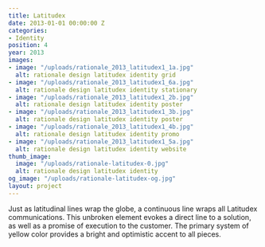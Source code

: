 ```yaml
---
title: Latitudex
date: 2013-01-01 00:00:00 Z
categories:
- Identity
position: 4
year: 2013
images:
- image: "/uploads/rationale_2013_latitudex1_1a.jpg"
  alt: rationale design latitudex identity grid
- image: "/uploads/rationale_2013_latitudex1_6a.jpg"
  alt: rationale design latitudex identity stationary
- image: "/uploads/rationale_2013_latitudex1_2b.jpg"
  alt: rationale design latitudex identity poster
- image: "/uploads/rationale_2013_latitudex1_3b.jpg"
  alt: rationale design latitudex identity poster
- image: "/uploads/rationale_2013_latitudex1_4b.jpg"
  alt: rationale design latitudex identity promo
- image: "/uploads/rationale_2013_latitudex1_5a.jpg"
  alt: rationale design latitudex identity website
thumb_image:
  image: "/uploads/rationale-latitudex-0.jpg"
  alt: rationale design latitudex identity
og_image: "/uploads/rationale-latitudex-og.jpg"
layout: project
---
```


Just as latitudinal lines wrap the globe, a continuous line wraps all Latitudex communications. This unbroken element evokes a direct line to a solution, as well as a promise of execution to the customer. The primary system of yellow color provides a bright and optimistic accent to all pieces.
